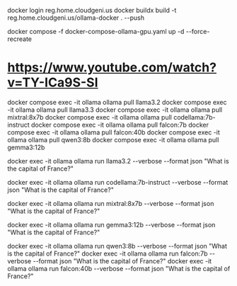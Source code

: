 docker login reg.home.cloudgeni.us
docker buildx build -t reg.home.cloudgeni.us/ollama-docker . --push

docker compose -f docker-compose-ollama-gpu.yaml up -d --force-recreate

# https://www.youtube.com/watch?v=TY-ICa9S-SI

docker compose exec -it ollama ollama pull llama3.2
docker compose exec -it ollama ollama pull llama3.3
docker compose exec -it ollama ollama pull mixtral:8x7b
docker compose exec -it ollama ollama pull codellama:7b-instruct
docker compose exec -it ollama ollama pull falcon:7b
docker compose exec -it ollama ollama pull falcon:40b
docker compose exec -it ollama ollama pull qwen3:8b
docker compose exec -it ollama ollama pull gemma3:12b






docker exec -it ollama ollama run llama3.2 --verbose --format json "What is the capital of France?"

docker exec -it ollama ollama run codellama:7b-instruct --verbose --format json "What is the capital of France?"

docker exec -it ollama ollama run mixtral:8x7b --verbose --format json "What is the capital of France?"

docker exec -it ollama ollama run gemma3:12b --verbose --format json "What is the capital of France?"

docker exec -it ollama ollama run qwen3:8b --verbose --format json "What is the capital of France?"
docker exec -it ollama ollama run falcon:7b --verbose --format json "What is the capital of France?"
docker exec -it ollama ollama run falcon:40b --verbose --format json "What is the capital of France?"


